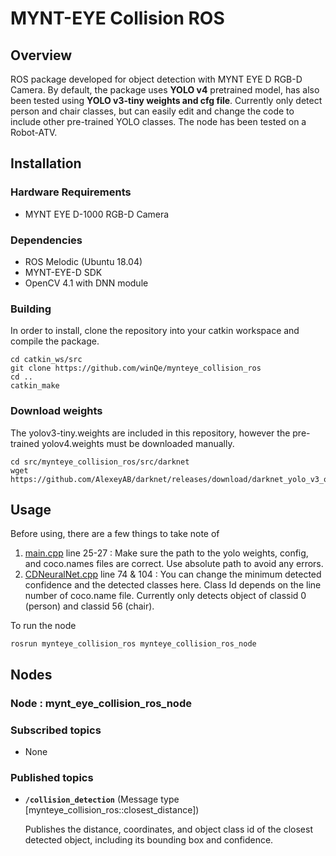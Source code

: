 # MYNT-EYE Collision ROS

## Overview

ROS package developed for object detection with MYNT EYE D RGB-D Camera. By default, the package uses **YOLO v4** pretrained model, has also been tested using **YOLO v3-tiny weights and cfg file**. Currently only detect person and chair classes, but can easily edit and change the code to include other pre-trained YOLO classes. The node has been tested on a Robot-ATV.

## Installation

### Hardware Requirements

* MYNT EYE D-1000 RGB-D Camera

### Dependencies

* ROS Melodic (Ubuntu 18.04)
* MYNT-EYE-D SDK
* OpenCV 4.1 with DNN module

### Building
In order to install, clone the repository into your catkin workspace and compile the package.

    cd catkin_ws/src
    git clone https://github.com/winQe/mynteye_collision_ros
    cd ..
    catkin_make

### Download weights
The yolov3-tiny.weights are included in this repository, however the pre-trained yolov4.weights must be downloaded manually.
    
    cd src/mynteye_collision_ros/src/darknet
    wget https://github.com/AlexeyAB/darknet/releases/download/darknet_yolo_v3_optimal/yolov4.weights


## Usage
Before using, there are a few things to take note of 
1. [main.cpp](src/main.cpp) line 25-27 : Make sure the path to the yolo weights, config, and coco.names files are correct. Use absolute path to avoid any errors.
2. [CDNeuralNet.cpp](src/CDNeuralNet.cpp) line 74 & 104 : You can change the minimum detected confidence and the detected classes here. Class Id depends on the line number of coco.name file. Currently only detects object of classid 0 (person) and classid 56 (chair).

To run the node
    
    rosrun mynteye_collision_ros mynteye_collision_ros_node 
 
 ## Nodes
### Node : mynt_eye_collision_ros_node

### Subscribed topics
 * None

### Published topics
* **`/collision_detection`** (Message type [mynteye_collision_ros::closest_distance])
  
  Publishes the distance, coordinates, and object class id of the closest detected object, including its bounding box and confidence.